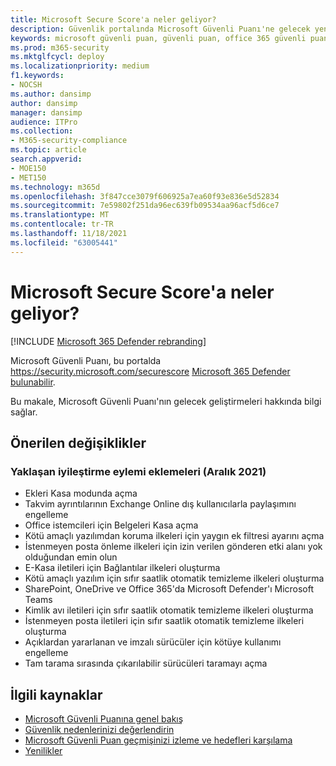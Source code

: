 ```yaml
---
title: Microsoft Secure Score'a neler geliyor?
description: Güvenlik portalında Microsoft Güvenli Puanı'ne gelecek yeni Microsoft 365 Defender açıklar.
keywords: microsoft güvenli puan, güvenli puan, office 365 güvenli puanı, microsoft güvenlik puanı, Microsoft 365 Defender portalı, geliştirme eylemleri
ms.prod: m365-security
ms.mktglfcycl: deploy
ms.localizationpriority: medium
f1.keywords:
- NOCSH
ms.author: dansimp
author: dansimp
manager: dansimp
audience: ITPro
ms.collection:
- M365-security-compliance
ms.topic: article
search.appverid:
- MOE150
- MET150
ms.technology: m365d
ms.openlocfilehash: 3f847cce3079f606925a7ea60f93e836e5d52834
ms.sourcegitcommit: 7e59802f251da96ec639fb09534aa96acf5d6ce7
ms.translationtype: MT
ms.contentlocale: tr-TR
ms.lasthandoff: 11/18/2021
ms.locfileid: "63005441"
---
```

# <a name="whats-coming-to-microsoft-secure-score"></a>Microsoft Secure Score'a neler geliyor?

[!INCLUDE [Microsoft 365 Defender rebranding](../includes/microsoft-defender.md)]

Microsoft Güvenli Puanı, bu portalda https://security.microsoft.com/securescore [Microsoft 365 Defender bulunabilir](microsoft-365-defender.md#the-microsoft-365-defender-portal).

Bu makale, Microsoft Güvenli Puanı'nın gelecek geliştirmeleri hakkında bilgi sağlar.

## <a name="proposed-changes"></a>Önerilen değişiklikler

### <a name="upcoming-improvement-action-additions-december-2021"></a>Yaklaşan iyileştirme eylemi eklemeleri (Aralık 2021)

- Ekleri Kasa modunda açma
- Takvim ayrıntılarının Exchange Online dış kullanıcılarla paylaşımını engelleme
- Office istemcileri için Belgeleri Kasa açma
- Kötü amaçlı yazılımdan koruma ilkeleri için yaygın ek filtresi ayarını açma
- İstenmeyen posta önleme ilkeleri için izin verilen gönderen etki alanı yok olduğundan emin olun
- E-Kasa iletileri için Bağlantılar ilkeleri oluşturma
- Kötü amaçlı yazılım için sıfır saatlik otomatik temizleme ilkeleri oluşturma
- SharePoint, OneDrive ve Office 365'da Microsoft Defender'ı Microsoft Teams
- Kimlik avı iletileri için sıfır saatlik otomatik temizleme ilkeleri oluşturma
- İstenmeyen posta iletileri için sıfır saatlik otomatik temizleme ilkeleri oluşturma
- Açıklardan yararlanan ve imzalı sürücüler için kötüye kullanımı engelleme
- Tam tarama sırasında çıkarılabilir sürücüleri taramayı açma


## <a name="related-resources"></a>İlgili kaynaklar

- [Microsoft Güvenli Puanına genel bakış](microsoft-secure-score.md)
- [Güvenlik nedenlerinizi değerlendirin](microsoft-secure-score-improvement-actions.md)
- [Microsoft Güvenli Puan geçmişinizi izleme ve hedefleri karşılama](microsoft-secure-score-history-metrics-trends.md)
- [Yenilikler](microsoft-secure-score-whats-new.md)
